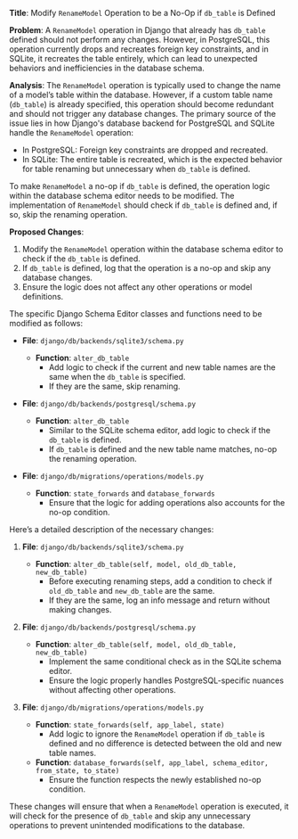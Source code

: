 **Title**: Modify `RenameModel` Operation to be a No-Op if `db_table` is Defined

**Problem**:
A `RenameModel` operation in Django that already has `db_table` defined should not perform any changes. However, in PostgreSQL, this operation currently drops and recreates foreign key constraints, and in SQLite, it recreates the table entirely, which can lead to unexpected behaviors and inefficiencies in the database schema.

**Analysis**:
The `RenameModel` operation is typically used to change the name of a model’s table within the database. However, if a custom table name (`db_table`) is already specified, this operation should become redundant and should not trigger any database changes. 
The primary source of the issue lies in how Django's database backend for PostgreSQL and SQLite handle the `RenameModel` operation:
- In PostgreSQL: Foreign key constraints are dropped and recreated.
- In SQLite: The entire table is recreated, which is the expected behavior for table renaming but unnecessary when `db_table` is defined.

To make `RenameModel` a no-op if `db_table` is defined, the operation logic within the database schema editor needs to be modified. The implementation of `RenameModel` should check if `db_table` is defined and, if so, skip the renaming operation.

**Proposed Changes**:
1. Modify the `RenameModel` operation within the database schema editor to check if the `db_table` is defined.
2. If `db_table` is defined, log that the operation is a no-op and skip any database changes.
3. Ensure the logic does not affect any other operations or model definitions.

The specific Django Schema Editor classes and functions need to be modified as follows:

- **File**: `django/db/backends/sqlite3/schema.py`
  - **Function**: `alter_db_table`
    - Add logic to check if the current and new table names are the same when the `db_table` is specified.
    - If they are the same, skip renaming.

- **File**: `django/db/backends/postgresql/schema.py`
  - **Function**: `alter_db_table`
    - Similar to the SQLite schema editor, add logic to check if the `db_table` is defined.
    - If `db_table` is defined and the new table name matches, no-op the renaming operation.

- **File**: `django/db/migrations/operations/models.py`
  - **Function**: `state_forwards` and `database_forwards`
    - Ensure that the logic for adding operations also accounts for the no-op condition.

Here’s a detailed description of the necessary changes:

1. **File**: `django/db/backends/sqlite3/schema.py`
   - **Function**: `alter_db_table(self, model, old_db_table, new_db_table)`
     - Before executing renaming steps, add a condition to check if `old_db_table` and `new_db_table` are the same.
     - If they are the same, log an info message and return without making changes.

2. **File**: `django/db/backends/postgresql/schema.py`
   - **Function**: `alter_db_table(self, model, old_db_table, new_db_table)`
     - Implement the same conditional check as in the SQLite schema editor.
     - Ensure the logic properly handles PostgreSQL-specific nuances without affecting other operations.

3. **File**: `django/db/migrations/operations/models.py`
   - **Function**: `state_forwards(self, app_label, state)`
     - Add logic to ignore the `RenameModel` operation if `db_table` is defined and no difference is detected between the old and new table names.
   - **Function**: `database_forwards(self, app_label, schema_editor, from_state, to_state)`
     - Ensure the function respects the newly established no-op condition.

These changes will ensure that when a `RenameModel` operation is executed, it will check for the presence of `db_table` and skip any unnecessary operations to prevent unintended modifications to the database.